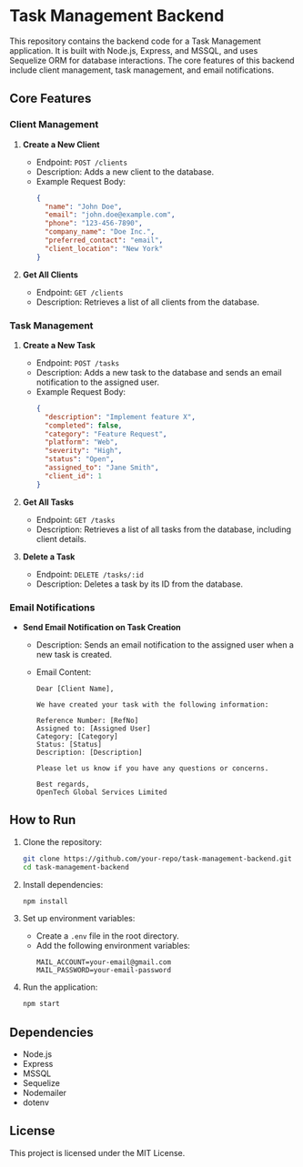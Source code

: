 # Task Management Backend

This repository contains the backend code for a Task Management application. It is built with Node.js, Express, and MSSQL, and uses Sequelize ORM for database interactions. The core features of this backend include client management, task management, and email notifications.

## Core Features

### Client Management

1. **Create a New Client**

   - Endpoint: `POST /clients`
   - Description: Adds a new client to the database.
   - Example Request Body:
     ```json
     {
       "name": "John Doe",
       "email": "john.doe@example.com",
       "phone": "123-456-7890",
       "company_name": "Doe Inc.",
       "preferred_contact": "email",
       "client_location": "New York"
     }
     ```

2. **Get All Clients**
   - Endpoint: `GET /clients`
   - Description: Retrieves a list of all clients from the database.

### Task Management

1. **Create a New Task**

   - Endpoint: `POST /tasks`
   - Description: Adds a new task to the database and sends an email notification to the assigned user.
   - Example Request Body:
     ```json
     {
       "description": "Implement feature X",
       "completed": false,
       "category": "Feature Request",
       "platform": "Web",
       "severity": "High",
       "status": "Open",
       "assigned_to": "Jane Smith",
       "client_id": 1
     }
     ```

2. **Get All Tasks**

   - Endpoint: `GET /tasks`
   - Description: Retrieves a list of all tasks from the database, including client details.

3. **Delete a Task**
   - Endpoint: `DELETE /tasks/:id`
   - Description: Deletes a task by its ID from the database.

### Email Notifications

- **Send Email Notification on Task Creation**
  - Description: Sends an email notification to the assigned user when a new task is created.
  - Email Content:

    ```
    Dear [Client Name],

    We have created your task with the following information:

    Reference Number: [RefNo]
    Assigned to: [Assigned User]
    Category: [Category]
    Status: [Status]
    Description: [Description]

    Please let us know if you have any questions or concerns.

    Best regards,
    OpenTech Global Services Limited
    ```

## How to Run

1. Clone the repository:

   ```bash
   git clone https://github.com/your-repo/task-management-backend.git
   cd task-management-backend
   ```

2. Install dependencies:

   ```bash
   npm install
   ```

3. Set up environment variables:

   - Create a `.env` file in the root directory.
   - Add the following environment variables:
     ```env
     MAIL_ACCOUNT=your-email@gmail.com
     MAIL_PASSWORD=your-email-password
     ```

4. Run the application:
   ```bash
   npm start
   ```

## Dependencies

- Node.js
- Express
- MSSQL
- Sequelize
- Nodemailer
- dotenv

## License

This project is licensed under the MIT License.
